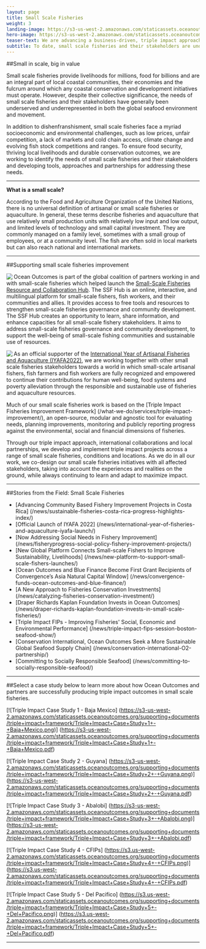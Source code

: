 ```yaml
---
layout: page
title: Small Scale Fisheries
weight: 3
landing-image: https://s3-us-west-2.amazonaws.com/staticassets.oceanoutcomes.org/rollover+images/our-work-hover.jpg
hero-image: https://s3-us-west-2.amazonaws.com/staticassets.oceanoutcomes.org/news+and+analysis/hero+images/convergence-funds-ocean-outcomes-and-blue-finance-hero.jpg
teaser-text: We are advancing a business-driven, triple impact approach to the challenges facing many of the world’s small scale fisheries. This approach focuses on harnessing untapped financing and increasing profitability in small scale fishing enterprises to improve livelihoods and ecosystem health; creating a positive feedback loop for people, planet and profit.
subtitle: To date, small scale fisheries and their stakeholders are underserved and underrepresented in the global seafood environment and movement. New approaches, collaborations and tools from Ocean Outcomes and partners are working to change this.
---
```

##Small in scale, big in value

Small scale fisheries provide livelihoods for millions, food for billions and are an integral part of local coastal communities, their economies and the fulcrum around which any coastal conservation and development initiatives must operate. However, despite their collective significance, the needs of small scale fisheries and their stakeholders have generally been underserved and underrepresented in both the global seafood environment and movement. 

In addition to dishenfranshisment, small scale fisheries face a myriad socioeconomic and environmental challenges, such as low prices, unfair competition, a lack of markets and cold chain access, climate change and evolving fish stock competitions and ranges. To ensure food security, thriving local livelihoods and durable conservation outcomes, we are working to identify the needs of small scale fisheries and their stakeholders and developing tools, approaches and partnerships for addressing these needs.

----

**What is a small scale?**

According to the Food and Agriculture Organization of the United Nations, there is no universal definition of artisanal or small scale fisheries or aquaculture. In general, these terms describe fisheries and aquaculture that use relatively small production units with relatively low input and low output, and limited levels of technology and small capital investment. They are commonly managed on a family level, sometimes with a small group of employees, or at a community level. The fish are often sold in local markets but can also reach national and international markets.

----
##Supporting small scale fisheries improvement

<img align="left" src="https://s3.us-west-2.amazonaws.com/staticassets.oceanoutcomes.org/embedded+photos/partners/ssf-hub-logo-partners.png">

Ocean Outcomes is part of the global coalition of partners working in and with small-scale fisheries which helped launch the <a href="https://ssfhub.org/" target="_blank">Small-Scale Fisheries Resource and Collaboration Hub</a>. The SSF Hub is an online, interactive, and multilingual platform for small-scale fishers, fish workers, and their communities and allies. It provides access to free tools and resources to strengthen small-scale fisheries governance and community development. The SSF Hub creates an opportunity to learn, share information, and enhance capacities for all small-scale fishery stakeholders. It aims to address small-scale fisheries governance and community development, to support the well-being of small-scale fishing communities and sustainable use of resources.

<img align="left" src="https://s3.us-west-2.amazonaws.com/staticassets.oceanoutcomes.org/embedded+photos/partners/iyafa-logo-partners.png">

As an official supporter of the <a href="https://www.fao.org/artisanal-fisheries-aquaculture-2022/home/en/" target="_blank">International Year of Artisanal Fisheries and Aquaculture (IYAFA2022)</a>, we are working together with other small scale fisheries stakeholders towards a world in which small-scale artisanal fishers, fish farmers and fish workers are fully recognized and empowered to continue their contributions for human well-being, food systems and poverty alleviation through the responsible and sustainable use of fisheries and aquaculture resources.

Much of our small scale fisheries work is based on the [Triple Impact Fisheries Improvement Framework] (/what-we-do/services/triple-impact-improvement/), an open-source, modular and agnostic tool for evaluating needs, planning improvements, monitoring and publicly reporting progress against the environmental, social and financial dimensions of fisheries.

Through our triple impact approach, international collaborations and local partnerships, we develop and implement triple impact projects across a range of small scale fisheries, conditions and locations. As we do in all our work, we co-design our small scale fisheries initiatives with all affected stakeholders, taking into account the experiences and realities on the ground, while always continuing to learn and adapt to maximize impact.

---
##Stories from the Field: Small Scale Fisheries

* [Advancing Community Based Fishery Improvement Projects in Costa Rica] (/news/sustainable-fisheries-costa-rica-progress-highlights-index/)
* [Official Launch of IYAFA 2022] (/news/international-year-of-fisheries-and-aquaculture-iyafa-launch/)
* [Now Addressing Social Needs in Fishery Improvement] (/news/fisheryprogress-social-policy-fishery-improvement-projects/)
* [New Global Platform Connects Small-scale Fishers to Improve Sustainability, Livelihoods] (/news/new-platform-to-support-small-scale-fishers-launches/)
* [Ocean Outcomes and Blue Finance Become First Grant Recipients of Convergence’s Asia Natural Capital Window] (/news/convergence-funds-ocean-outcomes-and-blue-finance/)
* [A New Approach to Fisheries Conservation Investments] (/news/catalyzing-fisheries-conservation-investment/)
* [Draper Richards Kaplan Foundation Invests in Ocean Outcomes] (/news/draper-richards-kaplan-foundation-invests-in-small-scale-fisheries/)
* [Triple Impact FIPs - Improving Fisheries' Social, Economic and Environmental Performance] (/news/triple-impact-fips-session-boston-seafood-show/)
* [Conservation International, Ocean Outcomes Seek a More Sustainable Global Seafood Supply Chain] (/news/conservation-international-O2-partnership/)
* [Committing to Socially Responsible Seafood] (/news/committing-to-socially-responsible-seafood/)

---

##Select a case study below to learn more about how Ocean Outcomes and partners are successfully producing triple impact outcomes in small scale fisheries.

[![Triple Impact Case Study 1 - Baja Mexico]
(https://s3-us-west-2.amazonaws.com/staticassets.oceanoutcomes.org/supporting+documents/triple+impact+framework/Triple+Impact+Case+Study+1+-+Baja+Mexico.png)] (https://s3-us-west-2.amazonaws.com/staticassets.oceanoutcomes.org/supporting+documents/triple+impact+framework/Triple+Impact+Case+Study+1+-+Baja+Mexico.pdf)

[![Triple Impact Case Study 2 - Guyana]
(https://s3-us-west-2.amazonaws.com/staticassets.oceanoutcomes.org/supporting+documents/triple+impact+framework/Triple+Impact+Case+Study+2+-+Guyana.png)] (https://s3-us-west-2.amazonaws.com/staticassets.oceanoutcomes.org/supporting+documents/triple+impact+framework/Triple+Impact+Case+Study+2+-+Guyana.pdf)

[![Triple Impact Case Study 3 - Abalobi]
(https://s3-us-west-2.amazonaws.com/staticassets.oceanoutcomes.org/supporting+documents/triple+impact+framework/Triple+Impact+Case+Study+3+-+Abalobi.png)] (https://s3-us-west-2.amazonaws.com/staticassets.oceanoutcomes.org/supporting+documents/triple+impact+framework/Triple+Impact+Case+Study+3+-+Abalobi.pdf)

[![Triple Impact Case Study 4 - CFIPs]
(https://s3.us-west-2.amazonaws.com/staticassets.oceanoutcomes.org/supporting+documents/triple+impact+framework/Triple+Impact+Case+Study+4+-+CFIPs.png)] (https://s3.us-west-2.amazonaws.com/staticassets.oceanoutcomes.org/supporting+documents/triple+impact+framework/Triple+Impact+Case+Study+4+-+CFIPs.pdf)

[![Triple Impact Case Study 5 - Del Pacifico]
(https://s3.us-west-2.amazonaws.com/staticassets.oceanoutcomes.org/supporting+documents/triple+impact+framework/Triple+Impact+Case+Study+5+-+Del+Pacifico.png)] (https://s3.us-west-2.amazonaws.com/staticassets.oceanoutcomes.org/supporting+documents/triple+impact+framework/Triple+Impact+Case+Study+5+-+Del+Pacifico.pdf)

-----
